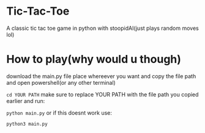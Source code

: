 # Tic-Tac-Toe
A classic tic tac toe game in python with stoopidAI(just plays random moves lol)

# How to play(why would u though)
download the main.py file place whereever you want and copy the file path and open powershell(or any other terminal)

`cd YOUR PATH`
make sure to replace YOUR PATH with the file path you copied earlier and run:

`python main.py`
or if this doesnt work use:

`python3 main.py`
